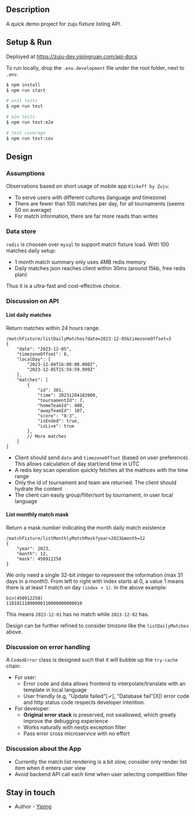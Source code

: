 ## Description

A quick demo project for zuju fixture listing API.

## Setup & Run

Deployed at https://zuju-dev.yipingruan.com/api-docs

To run locally, drop the `.env.development` file under the root folder, next to `.env`.

```bash
$ npm install
$ npm run start

# unit tests
$ npm run test

# e2e tests
$ npm run test:e2e

# test coverage
$ npm run test:cov
```

## Design

### Assumptions

Observations based on short usage of mobile app `Kickoff by Zuju`:
- To serve users with different cultures (language and timezone)
- There are fewer than 100 matches per day, for all tournaments (seems 50 on average)
- For match information, there are far more reads than writes

### Data store

`redis` is choosen over `mysql` to support match fixture load. With 100 matches daily setup:
- 1 month match summary only uses 4MB redis memory
- Daily matches json reaches client within 30ms (around 15kb, free redis plan)

Thus it is a ultra-fast and cost-effective choice.

### Discussion on API

#### List daily matches

Return matches within 24 hours range.

```
/matchFixture/listDailyMatches?date=2023-12-05&timezoneOffset=3
{
    "date": "2023-12-05",
    "timezoneOffset": 8,
    "localDay": [
        "2023-12-04T16:00:00.000Z",
        "2023-12-05T15:59:59.999Z"
    ],
    "matches": [
        {
            "id": 301,
            "time": 20231204182000,
            "tournamentId": 7,
            "homeTeamId": 480,
            "awayTeamId": 107,
            "score": "8:3",
            "isEnded": true,
            "isLive": true
        },
        // More matches
    ]
}
```

- Client should send `date` and `timezoneOffset` (based on user preference). This allows calculation of day start/end time in UTC
- A redis key scan operation quickly fetches all the mathces with the time range
- Only the id of tournament and team are returned. The client should hydrate the content
- The client can easily group/filter/sort by tournament, in user local language

#### List monthly match mask

Return a mask number indicating the month daily match existence

```
/matchFixture/listMonthlyMatchMask?year=2023&month=12
{
    "year": 2023,
    "month": 12,
    "mask": 450912258
}
```

We only need a single 32-bit integer to represent the information (max 31 days in a month!). From left to right with index starts at 0, a value 1 means there is at least 1 match on day `(index + 1)`. In the above example:
```
bin(450912258)
11010111000000110000000000010
```
This means `2023-12-01` has no match while `2023-12-02` has.

Design can be further refined to consider timzone like the `listDailyMatches` above.

### Discussion on error handling
A `CodedError` class is designed such that it will bubble up the `try-cache` chain:

- For user:
  - Error code and data allows frontend to interpolate/translate with an template in local language
  - User friendly (e.g,  "Update failed"[✓],  "Database fail"[X]) error code and http status code respects developer intention. 
- For developer:
  - **Original error stack** is preserved, not swallowed, which greatly improve the debugging experience
  - Works naturally with nestjs exception filter
  - Pass error cross microservice with no effort

### Discussion about the App
- Currently the match list rendering is a bit slow, consider only render list item when it enters user view
- Avoid backend API call each time when user selecting competition filter

## Stay in touch

- Author - [Yiping](https://www.linkedin.com/in/yiping-r-8a782a80/)
